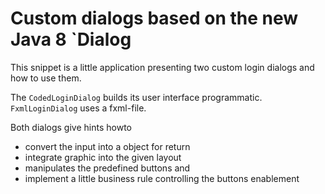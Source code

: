 # Custom dialogs based on the new Java 8 `Dialog

This snippet is a little application presenting two custom login dialogs and how to use them.

The `CodedLoginDialog` builds its user interface programmatic. `FxmlLoginDialog` uses a fxml-file.

Both dialogs give hints howto

- convert the input into a object for return
- integrate graphic into the given layout
- manipulates the predefined buttons and
- implement a little business rule controlling the buttons enablement
